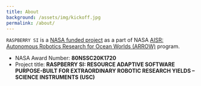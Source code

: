 ```yaml
---
title: About
background: /assets/img/kickoff.jpg
permalink: /about/
---
```


``RASPBERRY SI`` is a [NASA funded project](https://nspires.nasaprs.com/external/viewrepositorydocument/cmdocumentid=773394/solicitationId=%7B6FD283AF-7FD6-7A9F-1546-0FBFD722B6C2%7D/viewSolicitationDocument=1/AISR19%20Abstracts.pdf) as a part of NASA [AISR: Autonomous Robotics Research for Ocean Worlds (ARROW)](https://nspires.nasaprs.com/external/solicitations/summary.do?solId=%7B6FD283AF-7FD6-7A9F-1546-0FBFD722B6C2%7D&path=&method=init) program.

* NASA Award Number: **80NSSC20K1720**
* Project title: **RASPBERRY SI: RESOURCE ADAPTIVE SOFTWARE PURPOSE-BUILT FOR EXTRAORDINARY ROBOTIC RESEARCH YIELDS – SCIENCE INSTRUMENTS (USC)**